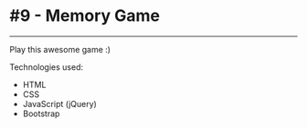 # #9 - Memory Game
---
Play this awesome game :)

Technologies used:
- HTML
- CSS
- JavaScript (jQuery)
- Bootstrap
